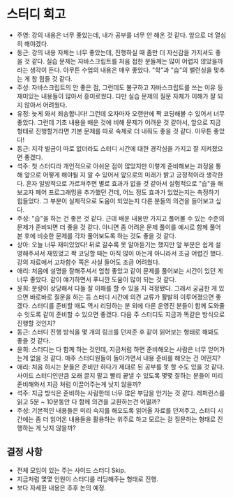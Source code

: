 # 스터디 회고

- 주영: 강의 내용은 너무 좋았는데, 내가 공부를 너무 안 해온 것 같다. 앞으로 더 열심히 해야겠다.
- 동근: 강의 내용 자체는 너무 좋았는데, 진행하실 때 좀만 더 자신감을 가지셔도 좋을 것 같다. 실습 문제는 자바스크립트를 처음 접한 분들께는 많이 어렵지 않았을까라는 생각이 든다. 아무튼 수업의 내용은 매우 좋았다. "학"과 "습"의 밸런싱을 맞추는 게 참 힘들 것 같다.
- 주성: 자바스크립트의 안 좋은 점, 그런데도 불구하고 자바스크립트를 쓰는 이유 등 재미있는 내용들이 많아서 흥미로웠다. 다만 실습 문제의 질문 자체가 이해가 잘 되지 않아서 어려웠다.
- 유정: 늦게 와서 죄송합니다! 그런데 오자마자 오랜만에 짝 코딩해볼 수 있어서 너무 좋았다. 그런데 기초 내용을 배운 것에 비해 문제가 어려운 것 같아서, 앞으로 지금 형태로 진행할거라면 기본 문제를 따로 숙제로 더 내줘도 좋을 것 같다. 아무튼 좋았다!
- 동근: 지각 벌금이 따로 없더라도 스터디 시간에 대한 경각심을 가지고 잘 지켜졌으면 좋겠다.
- 석주: 첫 스터디라 개인적으로 아쉬운 점이 많았지만 이렇게 준비해보는 과정을 통해 앞으로 어떻게 해야될 지 알 수 있어서 앞으로의 미래가 밝고 긍정적이라 생각한다. 혼자 일방적으로 가르쳐주면 별로 효과가 없을 것 같아서 실험적으로 "습"을 해보고자 페어 프로그래밍을 추가했던 건데, 어느 정도 효과가 있었는지는 측정하기 힘들었다. 그 부분이 실제적으로 도움이 되었는지 다른 분들의 의견을 들어보고 싶다.
- 주성: "습"을 하는 건 좋은 것 같다. 근데 배운 내용만 가지고 풀어볼 수 있는 수준의 문제가 준비되면 더 좋을 것 같다. 아니면 좀 어려운 문제 풀이를 예시로 함께 풀어본 후에 비슷한 문제를 각자 풀어보도록 하는 것도 좋을 것 같다.
- 상아: 오늘 너무 재미있었다! 뒤로 갈수록 못 알아듣기는 했지만 앞 부분은 쉽게 설명해주셔서 재밌었고 짝 코딩할 때는 아직 많이 아는게 아니라서 조금 어렵긴 했다. 강의 자료에서 고차함수 쪽은 사실 들어도 조금 어려웠다.
- 애리: 처음에 설명을 잘해주셔서 엄청 좋았고 같이 문제를 풀어보는 시간이 있던 게 너무 좋았다. 같이 얘기하면서 푸니깐 도움이 많이 되는 것 같다.
- 윤희: 분량이 상당해서 다들 잘 이해를 할 수 있을 지 걱정됐다. 그래서 궁금한 게 있으면 바로바로 질문을 하는 등 스터디 시간에 의견 교류가 활발히 이루어졌으면 좋겠다. 스터디를 준비할 때도 역시 리딩하는 분 외에 다른 운영진 분들이 함께 도와줄 수 잇도록 같이 준비할 수 있으면 좋겠다. 다음 주 스터디도 지금과 똑같은 방식으로 진행할 것인지?
- 동근: 스터디 진행 방식을 몇 개의 링크를 던져준 후 같이 읽어보는 형태로 해봐도 좋을 것 같다.
- 윤희: 스터디는 다 함께 하는 것인데, 지금처럼 하면 준비해오는 사람은 너무 얻어가는게 없을 것 같다. 매주 스터디원들이 돌아가면서 내용 준비를 해오는 건 어떤지?
- 애리: 처음 하시는 분들은 준비만 하다가 제대로 된 공부를 못 할 수도 있을 것 같다. 사이드 스터디인만큼 오래 끌지 말고 빨리 끝낼 수 있도록 몇몇 잘하는 분들이 미리 준비해와서 지금 처럼 이끌어주는게 낫지 않을까?
- 석주: 지금 방식은 준비하는 사람한테 너무 많은 부담을 안기는 것 같다. 레퍼런스를 읽고 5분 ~ 10분동안 다 함께 의견을 교환하는건 어떨까?
- 주성: 기본적인 내용들은 미리 숙지를 해오도록 읽어올 자료를 던져주고, 스터디 시간에는 좀 더 읽어온 내용들을 활용하는 위주로 하고 모르는 걸 질문하는 형태로 진행하는 게 낫지 않을까?

## 결정 사항

- 전체 모임이 있는 주는 사이드 스터디 Skip.
- 지금처럼 몇몇 인원이 스터디를 리딩해주는 형태로 진행.
- 보다 자세한 내용은 추후 논의 예정.
